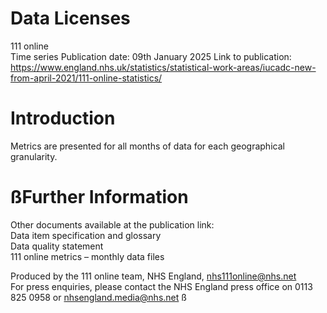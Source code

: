 # Data Licenses

111 online 	
Time series	
Publication date: 09th January 2025	
Link to publication: https://www.england.nhs.uk/statistics/statistical-work-areas/iucadc-new-from-april-2021/111-online-statistics/	

# Introduction	
Metrics are presented for all months of data for each geographical granularity.	

# ßFurther Information	
Other documents available at the publication link:	
Data item specification and glossary	
Data quality statement 	
111 online metrics – monthly data files	

Produced by the 111 online team, NHS England, nhs111online@nhs.net	
For press enquiries, please contact the NHS England press office on 0113 825 0958 or nhsengland.media@nhs.net	ß